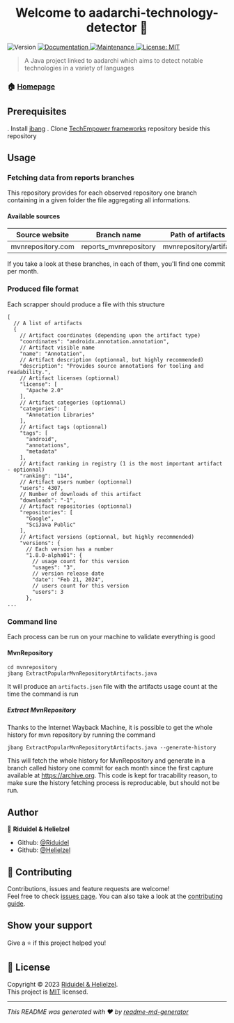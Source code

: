 <h1 align="center">Welcome to aadarchi-technology-detector 👋</h1>
<p>
  <img alt="Version" src="https://img.shields.io/badge/version-1.00-blue.svg?cacheSeconds=2592000" />
  <a href="https://github.com/kefranabg/readme-md-generator#readme" target="_blank">
    <img alt="Documentation" src="https://img.shields.io/badge/documentation-yes-brightgreen.svg" />
  </a>
  <a href="https://github.com/kefranabg/readme-md-generator/graphs/commit-activity" target="_blank">
    <img alt="Maintenance" src="https://img.shields.io/badge/Maintained%3F-yes-green.svg" />
  </a>
  <a href="https://github.com/kefranabg/readme-md-generator/blob/master/LICENSE" target="_blank">
    <img alt="License: MIT" src="https://img.shields.io/github/license/kefranabg/aadarchi-technology-detector" />
  </a>
</p>

> A Java project linked to aadarchi which aims to detect notable technologies in a variety of languages

### 🏠 [Homepage](https://github.com/Riduidel/aadarchi-technology-detector)

## Prerequisites

. Install [jbang](https://www.jbang.dev/)
. Clone [TechEmpower frameworks](https://github.com/TechEmpower/FrameworkBenchmarks/) repository beside this repository

## Usage

### Fetching data from reports branches

This repository provides for each observed repository one branch containing in a given folder the file
aggregating all informations.

#### Available sources

| Source website    | Branch name           | Path of artifacts file(s)    |
| ----------------- | --------------------- | ---------------------------- |
| mvnrepository.com | reports_mvnrepository | mvnrepository/artifacts.json |

If you take a look at these branches, 
in each of them, you'll find one commit per month.

### Produced file format

Each scrapper should produce a file with this structure

```
[
  // A list of artifacts
  {
    // Artifact coordinates (depending upon the artifact type)
    "coordinates": "androidx.annotation.annotation",
    // Artifact visible name
    "name": "Annotation",
    // Artifact description (optionnal, but highly recommended)
    "description": "Provides source annotations for tooling and readability.",
    // Artifact licenses (optionnal)
    "license": [
      "Apache 2.0"
    ],
    // Artifact categories (optionnal)
    "categories": [
      "Annotation Libraries"
    ],
    // Artifact tags (optionnal)
    "tags": [
      "android",
      "annotations",
      "metadata"
    ],
    // Artifact ranking in registry (1 is the most important artifact - optionnal)
    "ranking": "114",
    // Artifact users number (optionnal)
    "users": 4307,
    // Number of downloads of this artifact
    "downloads": "-1",
    // Artifact repositories (optionnal)
    "repositories": [
      "Google",
      "SciJava Public"
    ],
    // Artifact versions (optionnal, but highly recommended)
    "versions": {
      // Each version has a number
      "1.8.0-alpha01": {
        // usage count for this version
        "usages": "3",
        // version release date
        "date": "Feb 21, 2024",
        // users count for this version
        "users": 3
      },
...
```


### Command line

Each process can be run on your machine to validate everything is good

#### MvnRepository

```
cd mvnrepository
jbang ExtractPopularMvnRepositorytArtifacts.java
```

It will produce an `artifacts.json` file with the artifacts usage count at the time the command is run

##### Extract MvnRepository
Thanks to the Internet Wayback Machine, it is possible to get the whole history for mvn repository by running the command

```
jbang ExtractPopularMvnRepositorytArtifacts.java --generate-history
```

This will fetch the whole history for MvnRepository and generate in a branch called history one commit for each month since the first capture available at https://archive.org.
This code is kept for tracability reason, to make sure the history fetching process is reproducable, but should not be run.

## Author

👤 **Riduidel & Helielzel**

* Github: [@Riduidel](https://github.com/riduidel)
* Github: [@Helielzel](https://github.com/helielzel)

## 🤝 Contributing

Contributions, issues and feature requests are welcome!<br />Feel free to check [issues page](https://github.com/kefranabg/readme-md-generator/issues). You can also take a look at the [contributing guide](https://github.com/kefranabg/readme-md-generator/blob/master/CONTRIBUTING.md).

## Show your support

Give a ⭐️ if this project helped you!

## 📝 License

Copyright © 2023 [Riduidel & Helielzel](https://github.com/Helielzel).<br />
This project is [MIT](https://github.com/kefranabg/readme-md-generator/blob/master/LICENSE) licensed.

***
_This README was generated with ❤️ by [readme-md-generator](https://github.com/kefranabg/readme-md-generator)_